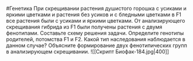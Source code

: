 #Генетика 
При скрещивании растения душистого горошка с усиками и яркими цветками и растения без усиков и с бледными цветками в F1 все растения были с усиками и яркими цветками. От анализирующего скрещивания гибрида из F1 были получены растения с двумя фенотипами. Составьте схему решения задачи. Определите генотипы родителей, потомства F1 и F2. Какой тип наследования наблюдается в данном случае? Объясните формирование двух фенотипических групп в анализирующем скрещивании.
![[Скрипт Биофак-184.jpg|400]]